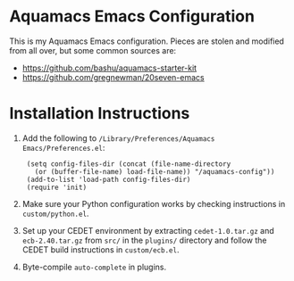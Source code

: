 # Aquamacs Emacs Configuration #

This is my Aquamacs Emacs configuration. Pieces are stolen and modified from all over, but some common sources are:

* https://github.com/bashu/aquamacs-starter-kit
* https://github.com/gregnewman/20seven-emacs

# Installation Instructions #

1. Add the following to `/Library/Preferences/Aquamacs Emacs/Preferences.el`:

        (setq config-files-dir (concat (file-name-directory
          (or (buffer-file-name) load-file-name)) "/aquamacs-config"))
        (add-to-list 'load-path config-files-dir)
        (require 'init)

2. Make sure your Python configuration works by checking instructions in `custom/python.el`.
3. Set up your CEDET environment by extracting `cedet-1.0.tar.gz` and `ecb-2.40.tar.gz` from `src/` in the `plugins/` directory and follow the CEDET build instructions in `custom/ecb.el`.
3. Byte-compile `auto-complete` in plugins.